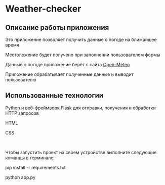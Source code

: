 <h1>Weather-checker</h1>
<h2>Описание работы приложения</h2>
<p>Это приложение позволяет получить данные о погоде на ближайшее время</p>
<p>Местоложение будет получено при заполнении пользователем формы</p>
<p>Данные о погоде приложение берёт с сайта <a href="https://open-meteo.com/">Open-Meteo</a></p>
<p>Приложение обрабатывает полученные данные и выводит пользователю</p>
<h2>Использованные технологии</h2>
<p>Python и веб-фреймворк Flask для отправки, получения и обработки HTTP запросов</p>
<p>HTML</p>
<p>CSS</p>
<br>
<p>Чтобы запустить проект на своем устройстве выполните следующие команды в терминале:</p>
<p>pip install -r requirements.txt</p>
<p>python app.py</p>
